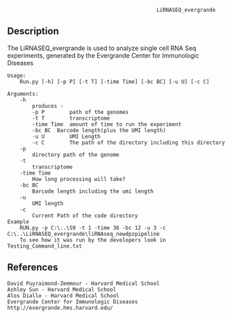                                                     LiRNASEQ_evergrande

Description
--------------------
The LiRNASEQ_evergrande is used to analyze single cell RNA Seq experiments, generated by the Evergrande Center for Immunologic Diseases  

    Usage:
        Run.py [-h] [-p P] [-t T] [-time Time] [-bc BC] [-u U] [-c C]
        
    Arguments:
        -h
            produces - 
            -p P        path of the genomes
            -t T        transcriptome
            -time Time  amount of time to run the experiment
            -bc BC	Barcode length(plus the UMI length)
            -u U        UMI Length
            -c C        The path of the directory including this directory
        -p 
            directory path of the genome
        -t
            transcriptome
        -time Time
            How long processing will take?
        -bc BC
            Barcode length including the umi length
        -u
            UMI length
        -c
            Current Path of the code directory
    Example
        RUN.py -p C:\..\S9 -t 1 -time 36 -bc 12 -u 3 -c C:\..\LiRNASEQ_evergrande\liRNAseq_newdpzpipeline
        To see how it was run by the developers look in Testing_Command_line.txt
        
References
--------------------
	David Puyraimond-Zemmour - Harvard Medical School
  	Ashley Sun - Harvard Medical School
  	Alos Diallo - Harvard Medical School
  	Evergrande Center for Immunologic Diseases
  	http://evergrande.hms.harvard.edu/
